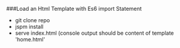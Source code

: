 ###Load an Html Template with Es6 import Statement
- git clone repo
- jspm install
- serve index.html (console output should be content of template 'home.html'
